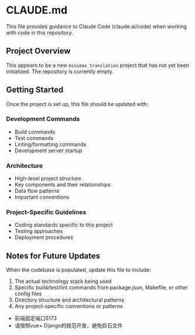 # CLAUDE.md

This file provides guidance to Claude Code (claude.ai/code) when working with code in this repository.

## Project Overview

This appears to be a new `minimax_translation` project that has not yet been initialized. The repository is currently empty.

## Getting Started

Once the project is set up, this file should be updated with:

### Development Commands
- Build commands
- Test commands
- Linting/formatting commands
- Development server startup

### Architecture
- High-level project structure
- Key components and their relationships
- Data flow patterns
- Important conventions

### Project-Specific Guidelines
- Coding standards specific to this project
- Testing approaches
- Deployment procedures

## Notes for Future Updates

When the codebase is populated, update this file to include:
1. The actual technology stack being used
2. Specific build/test/lint commands from package.json, Makefile, or other config files
3. Directory structure and architectural patterns
4. Any project-specific conventions or patterns
- 前端固定端口5173
- 请按照vue+ Django的规范开发，避免巨石文件